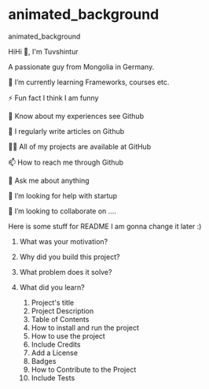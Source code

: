 # animated_background
animated_background

HiHi 👋, I'm Tuvshintur

A passionate guy from Mongolia in Germany.

🌱 I’m currently learning Frameworks, courses etc.

⚡ Fun fact I think I am funny

📄 Know about my experiences see Github

📝 I regularly write articles on Github

👨‍💻 All of my projects are available at GitHub

📫 How to reach me through Github

💬 Ask me about anything

🤝 I’m looking for help with startup

👯 I’m looking to collaborate on ....


Here is some stuff for README I am gonna change it later :)



1. What was your motivation?
2. Why did you build this project?
3. What problem does it solve?
4. What did you learn?

	1. Project's title
	2. Project Description
	3. Table of Contents
	4. How to install and run the project
	5. How to use the project
	6. Include Credits
	7. Add a License
	8. Badges
	9. How to Contribute to the Project
	10. Include Tests


	
